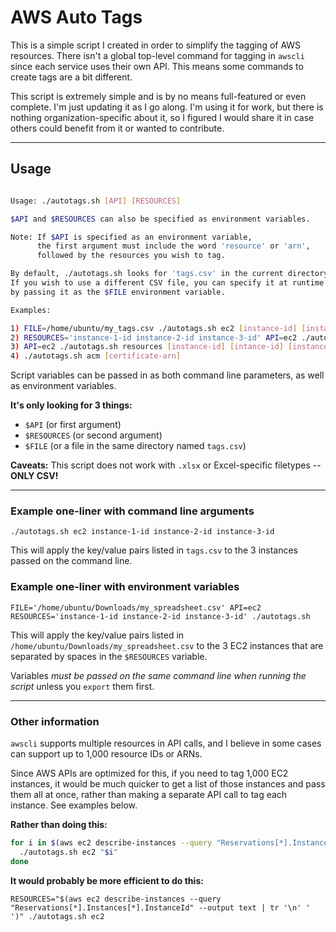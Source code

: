 # AWS Auto Tags

This is a simple script I created in order to simplify the tagging of AWS resources.
There isn't a global top-level command for tagging in `awscli` since each service uses their own API.
This means some commands to create tags are a bit different.

This script is extremely simple and is by no means full-featured or even complete.
I'm just updating it as I go along.
I'm using it for work, but there is nothing organization-specific about it, so I figured I would share it in case others could benefit from it or wanted to contribute.

---

## Usage

```sh

Usage: ./autotags.sh [API] [RESOURCES]

$API and $RESOURCES can also be specified as environment variables.

Note: If $API is specified as an environment variable,
      the first argument must include the word 'resource' or 'arn',
      followed by the resources you wish to tag.

By default, ./autotags.sh looks for 'tags.csv' in the current directory.
If you wish to use a different CSV file, you can specify it at runtime
by passing it as the $FILE environment variable.

Examples:

1) FILE=/home/ubuntu/my_tags.csv ./autotags.sh ec2 [instance-id] [instance-id] [instance-id]
2) RESOURCES='instance-1-id instance-2-id instance-3-id' API=ec2 ./autotags.sh
3) API=ec2 ./autotags.sh resources [instance-id] [intance-id] [instance-id]
4) ./autotags.sh acm [certificate-arn]

```

Script variables can be passed in as both command line parameters, as well as environment variables.

**It's only looking for 3 things:**
- `$API` (or first argument)
- `$RESOURCES` (or second argument)
- `$FILE` (or a file in the same directory named `tags.csv`)

**Caveats:**  This script does not work with `.xlsx` or Excel-specific filetypes -- **ONLY CSV!**

---

### Example one-liner with command line arguments

`./autotags.sh ec2 instance-1-id instance-2-id instance-3-id`

This will apply the key/value pairs listed in `tags.csv` to the 3 instances passed on the command line.

### Example one-liner with environment variables

`FILE='/home/ubuntu/Downloads/my_spreadsheet.csv' API=ec2 RESOURCES='instance-1-id instance-2-id instance-3-id' ./autotags.sh`

This will apply the key/value pairs listed in `/home/ubuntu/Downloads/my_spreadsheet.csv` to the 3 EC2 instances that are separated by spaces in the `$RESOURCES` variable.

Variables *must be passed on the same command line when running the script* unless you `export` them first.

---

### Other information

`awscli` supports multiple resources in API calls, and I believe in some cases can support up to 1,000 resource IDs or ARNs.

Since AWS APIs are optimized for this, if you need to tag 1,000 EC2 instances, it would be much quicker to get a list of those instances and pass them all at once, rather than making a separate API call to tag
each instance.  See examples below.

**Rather than doing this:**

```sh
for i in $(aws ec2 describe-instances --query "Reservations[*].Instances[*].InstanceId" --output text); do
  ./autotags.sh ec2 "$i"
done
```

**It would probably be more efficient to do this:**

`RESOURCES="$(aws ec2 describe-instances --query "Reservations[*].Instances[*].InstanceId" --output text | tr '\n' ' ')" ./autotags.sh ec2`
